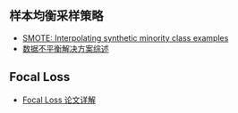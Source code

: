 ## 样本均衡采样策略

- [SMOTE: Interpolating synthetic minority class examples](https://arxiv.org/pdf/1106.1813.pdf)
- [数据不平衡解决方案综述](https://cloud.tencent.com/developer/news/392287)


## Focal Loss
 
- [Focal Loss 论文详解](https://zhuanlan.zhihu.com/p/49981234)
